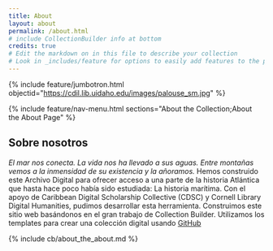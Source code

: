 ```yaml
---
title: About
layout: about
permalink: /about.html
# include CollectionBuilder info at bottom
credits: true
# Edit the markdown on in this file to describe your collection
# Look in _includes/feature for options to easily add features to the page
---
```


{% include feature/jumbotron.html objectid="https://cdil.lib.uidaho.edu/images/palouse_sm.jpg" %}

{% include feature/nav-menu.html sections="About the Collection;About the About Page" %}

## Sobre nosotros
_El mar nos conecta. La vida nos ha llevado a sus aguas. Entre montañas vemos a la inmensidad de su existencia y la añoramos._ 
Hemos construido este Archivo Digital para ofrecer acceso a una parte de la historia Atlántica que hasta hace poco había sido estudiada: La historia marítima.
Con el apoyo de Caribbean Digital Scholarship Collective (CDSC) y Cornell Library Digital Humanities, pudimos desarrollar esta herramienta. 
Construimos este sitio web basándonos en el gran trabajo de Collection Builder. Utilizamos los templates para crear una colección digital usando [GitHub](https://pages.github.com/)


<!-- IMPORTANT!!! DELETE this comment and the include below when you are finished editing this page for your collection. The include below introduces about page features. They will show up on your collection's about page until you delete it.  -->
{% include cb/about_the_about.md %} 
